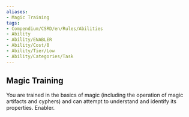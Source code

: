 ```yaml
---
aliases:
- Magic Training
tags:
- Compendium/CSRD/en/Rules/Abilities
- Ability
- Ability/ENABLER
- Ability/Cost/0
- Ability/Tier/Low
- Ability/Categories/Task
---
```


  
## Magic Training  
You are trained in the basics of magic (including the operation of magic artifacts and cyphers) and can attempt to understand and identify its properties. Enabler.